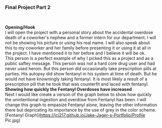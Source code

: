 ### **Final Project Part 2** 
<br/>

**Opening/Hook**<br/>
I will open the project with a personal story about the accidental overdose death of a coworker's nephew and a former intern for our department. I will not be showing his picture or using his real name. I will also speak about this to my coworker and her family before presenting it or using it at all in the project. I have mentioned it to her before and I believe it will be ok. <br/>
This person is a perfect example of why I picked this as a project and as a public saftey message. This person was not a hard core drug user and had never used heroin. But this person did occasionally take prescription pills at parties. His autopsy did show fentanyl in his system at time of death. But he would not have knowningly taking fentanyl. It is most likely a result of a prescription pill that he took that was counterfit and laced with fentanyl. 
**Showing how quickly the Fentanyl Overdoses have increased**<br/>
Next I would like create a verson of the graph below to show how quickly the unintentional ingestion and overdose from Fentanyl has been. I will change this graph to empasize Fentanyl alone, leaving the other information there but depricating its importance by the use of grey in the color scheme.
[Fentanyl Graph](https://jcj217.github.io/Jake-Jager-s-Portfolio/Profile Pic.jpg)

